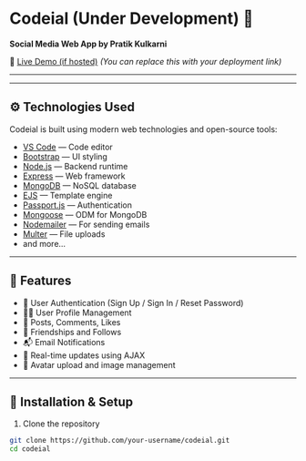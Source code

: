 # Codeial (Under Development) 🚧  
**Social Media Web App by Pratik Kulkarni**

🔗 [Live Demo (if hosted)](http://ptk.me/) *(You can replace this with your deployment link)*

---



---

## ⚙️ Technologies Used
Codeial is built using modern web technologies and open-source tools:

- [VS Code](https://code.visualstudio.com/) — Code editor
- [Bootstrap](https://getbootstrap.com/) — UI styling
- [Node.js](https://nodejs.org/en/) — Backend runtime
- [Express](https://expressjs.com/) — Web framework
- [MongoDB](https://www.mongodb.com/) — NoSQL database
- [EJS](https://ejs.co/) — Template engine
- [Passport.js](https://www.passportjs.org/) — Authentication
- [Mongoose](https://mongoosejs.com/) — ODM for MongoDB
- [Nodemailer](https://nodemailer.com/about/) — For sending emails
- [Multer](https://github.com/expressjs/multer) — File uploads
- and more...

---

## 🚀 Features
- 🔐 User Authentication (Sign Up / Sign In / Reset Password)
- 🧑‍💼 User Profile Management
- 📝 Posts, Comments, Likes
- 👥 Friendships and Follows
- 📬 Email Notifications
- 🧾 Real-time updates using AJAX
- 📁 Avatar upload and image management

---

## 🔧 Installation & Setup

1. Clone the repository
```bash
git clone https://github.com/your-username/codeial.git
cd codeial
